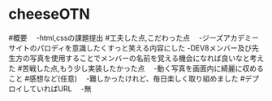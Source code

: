 # cheeseOTN
#概要
　-html,cssの課題提出
#工夫した点,こだわった点
　-ジーズアカデミーサイトのパロディを意識したくすっと笑える内容にした
  -DEV8メンバー及び先生方の写真を使用することでメンバーの名前を覚える機会になれば良いなと考えた
#苦戦した点,もう少し実装したかった点
　-動く写真を画面内に綺麗に収めること
#感想など(任意)
　-難しかったけれど、毎日楽しく取り組めました
#デプロイしていればURL
　-無

